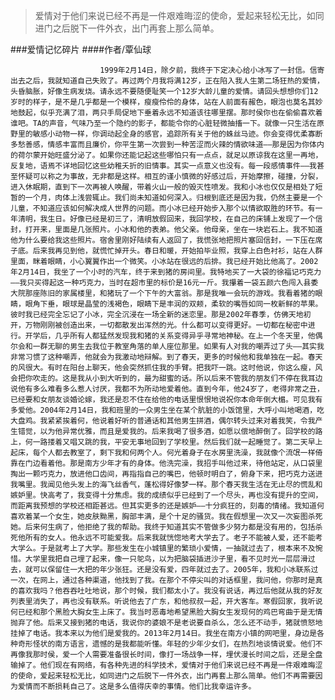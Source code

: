 > 爱情对于他们来说已经不再是一件艰难晦涩的使命，爱起来轻松无比，如同进门之后脱下一件外衣，出门再套上那么简单。

###爱情记忆碎片
####作者/覃仙球

						1999年2月14日，除夕前，我终于下定决心给小冰写了一封信。信寄出去之后，我就知道自己失败了。再过两个月我将满12岁，正在陷入我人生第二场狂热的爱情，头昏脑胀，好像生病发烧。请永远不要随便耻笑一个12岁大龄儿童的爱情。请回头想想你们12岁时的样子，是不是几乎都是一个模样，瘦瘦伶伶的身体，站在人前面有赧色，眼泡也莫名其妙地鼓起，似乎充满了泪，两只手局促地下垂着永远不知道该往哪里摆。那时侯你也在偷偷喜欢着谁吧。TA的声音，气味乃至一个隐约的影子，都能令你的心脏轻微抽搐一下。就像一只生活在原野里的敏感小动物一样，你调动起全身的感官，追踪所有关于他的蛛丝马迹。你会变得优柔寡断多愁善感，情感丰富而且廉价，你平生第一次尝到一种苦涩而火辣的情欲味道——那是因为你体内的荷尔蒙开始旺盛分泌了。如果你还能记起这些哪怕只有一点点，就足以原谅我在这里一再地，反复地，语焉不详地回忆这些幼稚夭折的旧情事。其实一点意义也没有。每一段感情事件——我甚至怀疑可以称之为事故，无非都是这样。相互的谨小慎微的好感过后，开始摩擦，碰撞，分裂，进入休眠期，直到下一次再被人唤醒，带着火山一般的毁灭性喷发。我和小冰也仅仅是相处了短暂的一个月，肉体上浅尝辄止。我们尚未知道如何深入。归根到底还是因为我，仍然主要是一个儿童，不知道应该如何解决成人世界的问题。而小冰已经开始步入那个以情欲取胜的环节。有一年清明，我生日。好像已经是初三了，清明放假回来，我回学校，在自己的床铺上发现了一个信封，打开来，里面是几张照片。小冰和他的表弟。他父亲。他母亲，坐在一块岩石上。我不知道他为什么要给我这些照片。宿舍里刚好陆续有人返回了，我慌张地把照片塞回信封，一下压在席子底。后来我再见到他，就慌忙掉开头。春日和暖，开始拍毕业照，我穿上白色衬衫，站在人群里面，眯着眼睛，小心翼翼作出一个微笑。小冰站在很远的后排。我已经开始比他高了。2002年2月14日，我坐了一个小时的汽车，终于来到猪的房间里。我特地买了一大袋的徐福记巧克力——我只买得起这一种巧克力，当时在超市里的标价是16元一斤。我攥着一袋五颜六色闯入县委大院那座陈旧的家属楼里，和猪玩了一个下午的大富翁。那是我唯一会玩的游戏。我看着猪的眼睛，眼角下垂，眼球是晶莹的浅褐色，眼睛下是丰润的双颊，柔软的嘴唇如同一枚新鲜的苹果。彼时我已经完全忘记了小冰，完全沉浸在一场全新的迷恋里。那是2002年春季，仿佛天地初开，万物刚刚被创造出来，一切都散发出浑然的光。什么都可以变得更好。一切都在秘密中进行。开学后，几乎所有人都猛然发现我和猪的关系变得异乎寻常地神秘。在上一个冬天里，他偶尔会和一群无聊的男生去我位于教室角落的单人座位那里。如果有人对我的嘲弄过了头——其实我非常习惯了这种嘲弄，他就会为我激动地辩解。到了春天，更多的时候他和我单独在一起。春天的风很大。有时在阳台上聊天，他会突然抓住我的手臂。把我吓一跳。这时他说，你这么瘦，风会把你吹走的。这是我从小到大听到的，最为甜蜜的话。所以后来不管我的朋友们不停在我耳边说他有多么难看多么惹人讨厌，我都不为所动地爱着他。直到今年，他24岁了，老得非常之丑，已经要和女朋友谈婚论嫁，我还是忍不住在给他的电话里恨恨地说祝你本命年倒大楣。可见我有多爱他。2004年2月14日，我和班里的一众男生坐在某个肮脏的小饭馆里，大呼小叫地喝酒，吃大盘鸡。我紧紧挨着何，他说着好听的普通话和其他男生拼酒，偶尔转头过来对着我笑，令我产生错觉，以为他异常优雅，而且是爱我的。后来我喝了很多酒，如愿以偿地醉倒了。回学校的路上，何一路搂着又唱又跳的我，平安无事地回到了学校里。然后我们就一起睡觉了。第二天早上起床，每个人都去教室了，剩下我和何两个人。何光着身子在水房里洗澡，我就像个流氓一样倚靠在门边看着他。那是南方少年才有的身体。他洗完澡，我招手叫他过来，待他站定，从口袋里掏出一颗巧克力，放进他口齿间，再指指自己的嘴巴，他顿时明白了，俯身下来，把巧克力送进我嘴里。我闻见他头发上的海飞丝香气，蓬松得好像梦一样。那个春天我生活在无止尽的慌乱和嫉妒里。快高考了，我变得十分焦虑。我的成绩似乎已经到了一个尽头，再也没有提升的空间，而距离我预想的学校还相距甚远。但其实更多的还是嫉妒——十分疯狂的，刻毒的情绪。我知道何喜欢着某一个女生，她皮肤黝黑，胸部丰满，是个十足的骚货。我在假想里一次又一次妄图杀死她。后来何生病了，他拒绝了我的帮助。我终于知道其实不管做多少努力都是没有用的，包括杀死他所有的女人。他永远不可能爱我。后来我就恍惚地考大学去了。老子不能被人爱，还不能考大学么。于是就考上了大学。那些发生在小城镇里的繁琐小爱情，一抽就过去了，根本来不及惋惜。大学里我把自己埋了起来，像一只鸵鸟，以为把脑袋插进沙子里，看不见时光一层层滑过去，就可以保留住一大把的年少张狂。还是没有爱，四年就过去了。2005年，我和小冰联系过一次，在网上，通过各种渠道，他找到了我。在那个不停尖叫的对话框里，我问他，你那时是真的喜欢我吗？他吞吞吐吐地说，那个时候，我们都太小了。我没有说话，再过后他就从我的好友列表里消失了，再也没有联系。听说他去了广东，和他叔叔一起，开大客车。寒假回家，我听说何已经和那个黑脸大胸女生上床了。我当时恶毒地希望黑脸大胸女生发现何的鸡巴弯曲于是无情抛弃了他。后来又接到猪的电话，我说你的婆娘不是老说要自杀么，怎么还不动手，猪就愤怒地挂掉了电话。我本来以为他们是爱我的。2013年2月14日。我坐在南方小镇的网吧里，身边是各种奇形怪状的南方语言，遗憾的是我都能听懂。年轻的少年少女们，在热烈地谈情说爱。他们不再像我那时侯，爱一个人需要准备很长时间，像打一场战争一样，埋伏漫长时间之后，还是全盘输掉了。他们现在有网络，有各种先进的科学技术，爱情对于他们来说已经不再是一件艰难晦涩的使命，爱起来轻松无比，如同进门之后脱下一件外衣，出门再套上那么简单。他们不再需要因为爱情而不断损耗自己了。这是多么值得庆幸的事情。他们比我幸运许多。			  		